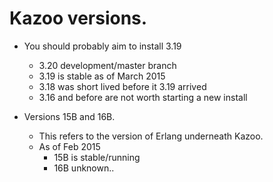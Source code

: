 # Kazoo versions.

* You should probably aim to install 3.19
  * 3.20 development/master branch
  * 3.19 is stable as of March 2015
  * 3.18 was short lived before it 3.19 arrived
  * 3.16 and before are not worth starting a new install


* Versions 15B and 16B.
  * This refers to the version of Erlang underneath Kazoo.
  * As of Feb 2015
    * 15B is stable/running 
    * 16B unknown..
    
